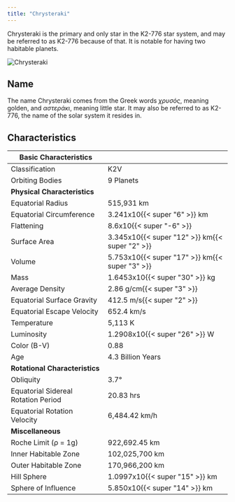 ```yaml
---
title: "Chrysteraki"
---
```


Chrysteraki is the primary and only star in the K2-776 star system, and may be referred to as K2-776 because of that. It is notable for having two habitable planets. 

![Chrysteraki](/images/k2-776.png)

## Name

The name Chrysteraki comes from the Greek words _χρυσός_, meaning golden, and _αστεράκι_, meaning little star.
It may also be referred to as K2-776, the name of the solar system it resides in.

## Characteristics

| Basic Characteristics               |                                                 |
|-------------------------------------|-------------------------------------------------|
| Classification                      | K2V                                             |
| Orbiting Bodies                     | 9 Planets                                       |
| **Physical Characteristics**        |                                                 |
| Equatorial Radius                   | 515,931 km                                      |
| Equatorial Circumference            | 3.241x10{{< super "6" >}} km                    |
| Flattening                          | 8.6x10{{< super "-6" >}}                        |
| Surface Area                        | 3.345x10{{< super "12" >}} km{{< super "2" >}}  |
| Volume                              | 5.753x10{{< super "17" >}} km{{< super "3" >}}  |
| Mass                                | 1.6453x10{{< super "30" >}} kg                  |
| Average Density                     | 2.86 g/cm{{< super "3" >}}                      |
| Equatorial Surface Gravity          | 412.5 m/s{{< super "2" >}}                      |
| Equatorial Escape Velocity          | 652.4 km/s                                      |
| Temperature                         | 5,113 K                                         |
| Luminosity                          | 1.2908x10{{< super "26" >}} W                   |
| Color (B-V)                         | 0.88                                            |
| Age                                 | 4.3 Billion Years                               |
| **Rotational Characteristics**      |                                                 |
| Obliquity                           | 3.7&deg;                                        |
| Equatorial Sidereal Rotation Period | 20.83 hrs                                       |
| Equatorial Rotation Velocity        | 6,484.42 km/h                                   |
| **Miscellaneous**                   |                                                 |
| Roche Limit (ρ = 1g)                | 922,692.45 km                                   |
| Inner Habitable Zone                | 102,025,700 km                                  |
| Outer Habitable Zone                | 170,966,200 km                                  |
| Hill Sphere                         | 1.0997x10{{< super "15" >}} km                  |
| Sphere of Influence                 | 5.850x10{{< super "14" >}} km                   |